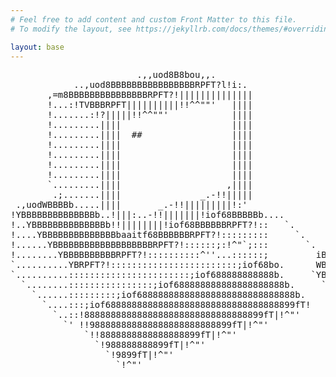 ```yaml
---
# Feel free to add content and custom Front Matter to this file.
# To modify the layout, see https://jekyllrb.com/docs/themes/#overriding-theme-defaults

layout: base
---
```


<pre class="pre-image">
                        .,,uod8B8bou,,.
            ..,uod8BBBBBBBBBBBBBBBBRPFT?l!i:.
       ,=m8BBBBBBBBBBBBBBBRPFT?!||||||||||||||
       !...:!TVBBBRPFT||||||||||!!^^""'   ||||
       !.......:!?|||||!!^^""'            ||||
       !.........||||                     ||||
       !.........||||  ##                 ||||
       !.........||||                     ||||
       !.........||||                     ||||
       !.........||||                     ||||
       !.........||||                     ||||
       `.........||||                    ,||||
        .;.......||||               _.-!!|||||
 .,uodWBBBBb.....||||       _.-!!|||||||||!:'
!YBBBBBBBBBBBBBBb..!|||:..-!!|||||||!iof68BBBBBb....
!..YBBBBBBBBBBBBBBb!!||||||||!iof68BBBBBBRPFT?!::   `.
!....YBBBBBBBBBBBBBBbaaitf68BBBBBBRPFT?!:::::::::     `.
!......YBBBBBBBBBBBBBBBBBBBRPFT?!::::::;:!^"`;:::       `.
!........YBBBBBBBBBBRPFT?!::::::::::^''...::::::;         iBBbo.
`..........YBRPFT?!::::::::::::::::::::::::;iof68bo.      WBBBBbo.
`..........:::::::::::::::::::::::;iof688888888888b.     `YBBBP^'
  `........::::::::::::::::;iof688888888888888888888b.     `
    `......:::::::::;iof688888888888888888888888888888b.
      `....:::;iof688888888888888888888888888888888899fT!
        `..::!8888888888888888888888888888888899fT|!^"'
          `' !!988888888888888888888888899fT|!^"'
              `!!8888888888888888899fT|!^"'
                `!988888888899fT|!^"'
                  `!9899fT|!^"'
                    `!^"'</pre>
